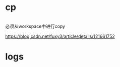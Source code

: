 # cp

```

```

必须从workspace中进行copy


https://blog.csdn.net/fuxy3/article/details/121661752

# logs

